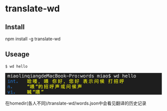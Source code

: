 # translate-wd

## Install
npm install -g translate-wd

## Useage
```
$ wd hello
```
![使用实例](demo.png)

在homedir(各人不同)/translate-wd/words.json中会看见翻译的历史记录
